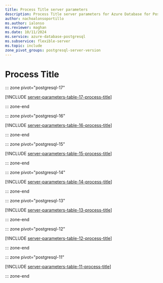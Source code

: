```yaml
---
title: Process Title server parameters
description: Process Title server parameters for Azure Database for PostgreSQL - Flexible Server.
author: nachoalonsoportillo
ms.author: ialonso
ms.reviewer: maghan
ms.date: 10/11/2024
ms.service: azure-database-postgresql
ms.subservice: flexible-server
ms.topic: include
zone_pivot_groups: postgresql-server-version
---
```

# Process Title


::: zone pivot="postgresql-17"

[!INCLUDE [server-parameters-table-17-process-title](./includes/server-parameters-table-17-process-title.md)]

::: zone-end


::: zone pivot="postgresql-16"

[!INCLUDE [server-parameters-table-16-process-title](./includes/server-parameters-table-16-process-title.md)]

::: zone-end


::: zone pivot="postgresql-15"

[!INCLUDE [server-parameters-table-15-process-title](./includes/server-parameters-table-15-process-title.md)]

::: zone-end


::: zone pivot="postgresql-14"

[!INCLUDE [server-parameters-table-14-process-title](./includes/server-parameters-table-14-process-title.md)]

::: zone-end


::: zone pivot="postgresql-13"

[!INCLUDE [server-parameters-table-13-process-title](./includes/server-parameters-table-13-process-title.md)]

::: zone-end


::: zone pivot="postgresql-12"

[!INCLUDE [server-parameters-table-12-process-title](./includes/server-parameters-table-12-process-title.md)]

::: zone-end


::: zone pivot="postgresql-11"

[!INCLUDE [server-parameters-table-11-process-title](./includes/server-parameters-table-11-process-title.md)]

::: zone-end


